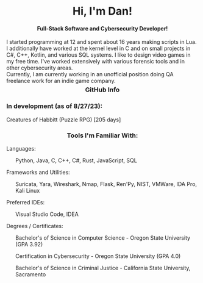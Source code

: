 <h1 align="center">Hi, I'm Dan!</h1>
<h4 align="center">Full-Stack Software and Cybersecurity Developer!</h4>
<div>I started programming at 12 and spent about 16 years making scripts in Lua. I additionally have worked at the kernel level in C and on small projects in C#, C++, Kotlin, and various SQL systems. I like to design video games in my free time. I've worked extensively with various forensic tools and in other cybersecurity areas.</div>
<div>Currently, I am currently working in an unofficial position doing QA freelance work for an indie game company.</div>
<h3 align="center" style="margin: 5px 10px;">GitHub Info</h3> 

<h3>In development (as of 8/27/23): </h3>
<div>Creatures of Habbitt (Puzzle RPG) [205 days]</div>

<h3 align="center">Tools I'm Familiar With:</h3>
<div>Languages:</div>
<ul>Python, Java, C, C++, C#, Rust, JavaScript, SQL</ul>
<div>Frameworks and Utilities:</div>
<ul>Suricata, Yara, Wireshark, Nmap, Flask, Ren'Py, NIST, VMWare, IDA Pro, Kali Linux</ul>
<div>Preferred IDEs:</div>
<ul>Visual Studio Code, IDEA</ul>
<div>Degrees / Certificates:</div>
<ul>Bachelor's of Science in Computer Science - Oregon State University (GPA 3.92)</ul>
<ul>Certification in Cybersecurity - Oregon State University (GPA 4.0)</ul>
<ul>Bachelor's of Science in Criminal Justice - California State University, Sacramento</ul>
